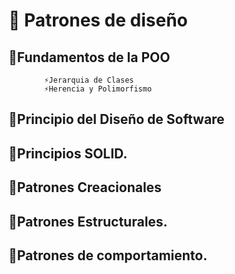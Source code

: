 #   🚀 Patrones de diseño
##     🚀Fundamentos de la POO
            ⚡Jerarquia de Clases
            ⚡Herencia y Polimorfismo
##     🚀Principio del Diseño de Software
##     🚀Principios SOLID.
##     🚀Patrones Creacionales
##     🚀Patrones Estructurales.
##     🚀Patrones de comportamiento.